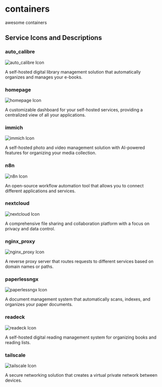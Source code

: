 # containers
awesome containers

## Service Icons and Descriptions

### auto_calibre
![auto_calibre Icon](https://cdn-icons-png.flaticon.com/512/3892/3892211.png)

A self-hosted digital library management solution that automatically organizes and manages your e-books.

### homepage
![homepage Icon](https://cdn-icons-png.flaticon.com/512/3892/3892211.png)

A customizable dashboard for your self-hosted services, providing a centralized view of all your applications.

### immich
![immich Icon](https://cdn-icons-png.flaticon.com/512/3892/3892211.png)

A self-hosted photo and video management solution with AI-powered features for organizing your media collection.

### n8n
![n8n Icon](https://cdn-icons-png.flaticon.com/512/3892/3892211.png)

An open-source workflow automation tool that allows you to connect different applications and services.

### nextcloud
![nextcloud Icon](https://cdn-icons-png.flaticon.com/512/3892/3892211.png)

A comprehensive file sharing and collaboration platform with a focus on privacy and data control.

### nginx_proxy
![nginx_proxy Icon](https://cdn-icons-png.flaticon.com/512/3892/3892211.png)

A reverse proxy server that routes requests to different services based on domain names or paths.

### paperlessngx
![paperlessngx Icon](https://cdn-icons-png.flaticon.com/512/3892/3892211.png)

A document management system that automatically scans, indexes, and organizes your paper documents.

### readeck
![readeck Icon](https://cdn-icons-png.flaticon.com/512/3892/3892211.png)

A self-hosted digital reading management system for organizing books and reading lists.

### tailscale
![tailscale Icon](https://cdn-icons-png.flaticon.com/512/3892/3892211.png)

A secure networking solution that creates a virtual private network between devices.
